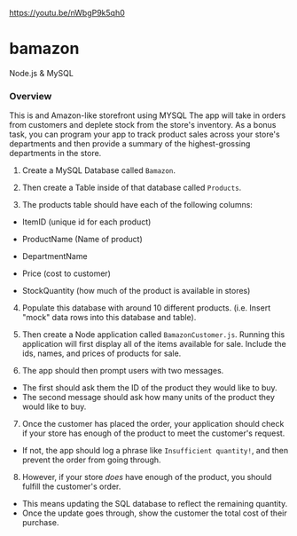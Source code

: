 https://youtu.be/nWbgP9k5qh0


# bamazon
Node.js & MySQL

### Overview

This is and Amazon-like storefront using MYSQL The app will take in orders from customers and deplete stock from the store's inventory. As a bonus task, you can program your app to track product sales across your store's departments and then provide a summary of the highest-grossing departments in the store.

1. Create a MySQL Database called `Bamazon`.

2. Then create a Table inside of that database called `Products`.

3. The products table should have each of the following columns:

* ItemID (unique id for each product)

* ProductName (Name of product)

* DepartmentName 

* Price (cost to customer)

* StockQuantity (how much of the product is available in stores)

4. Populate this database with around 10 different products. (i.e. Insert "mock" data rows into this database and table).

5. Then create a Node application called `BamazonCustomer.js`. Running this application will first display all of the items available for sale. Include the ids, names, and prices of products for sale.

6. The app should then prompt users with two messages. 
* The first should ask them the ID of the product they would like to buy. 
* The second message should ask how many units of the product they would like to buy.

7. Once the customer has placed the order, your application should check if your store has enough of the product to meet the customer's request. 
* If not, the app should log a phrase like `Insufficient quantity!`, and then prevent the order from going through.

8. However, if your store *does* have enough of the product, you should fulfill the customer's order. 
* This means updating the SQL database to reflect the remaining quantity.
* Once the update goes through, show the customer the total cost of their purchase.


